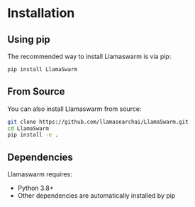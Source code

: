 # Installation

## Using pip

The recommended way to install Llamaswarm is via pip:

```bash
pip install LlamaSwarm
```

## From Source

You can also install Llamaswarm from source:

```bash
git clone https://github.com/llamasearchai/LlamaSwarm.git
cd LlamaSwarm
pip install -e .
```

## Dependencies

Llamaswarm requires:

- Python 3.8+
- Other dependencies are automatically installed by pip
